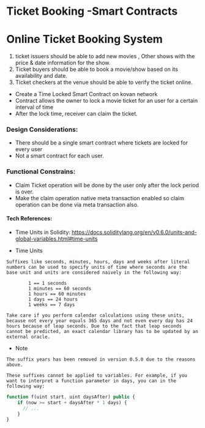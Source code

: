 # Ticket Booking -Smart Contracts

# Online Ticket Booking System

1. ticket issuers should be able to add new movies , Other shows with the price & date information for the show.
2. Ticket buyers should be able to book a movie/show based on its availability and date.
3. Ticket checkers at the venue should be able to verify the ticket online.

- Create a Time Locked Smart Contract on kovan network
- Contract allows the owner to lock a movie ticket for an user for a certain interval of time
- After the lock time, receiver can claim the ticket.

### Design Considerations:

- There should be a single smart contract where tickets are locked for every user
- Not a smart contract for each user.

### Functional Constrains:
- Claim Ticket operation will be done by the user only after the lock period is over.
- Make the claim operation native meta transaction enabled so claim operation can be done via meta transaction also.

#### Tech References:

- Time Units in Solidity: https://docs.soliditylang.org/en/v0.6.0/units-and-global-variables.html#time-units

- Time Units

```
Suffixes like seconds, minutes, hours, days and weeks after literal numbers can be used to specify units of time where seconds are the base unit and units are considered naively in the following way:

        1 == 1 seconds
        1 minutes == 60 seconds
        1 hours == 60 minutes
        1 days == 24 hours
        1 weeks == 7 days

Take care if you perform calendar calculations using these units, because not every year equals 365 days and not even every day has 24 hours because of leap seconds. Due to the fact that leap seconds cannot be predicted, an exact calendar library has to be updated by an external oracle.
```

- Note

```
The suffix years has been removed in version 0.5.0 due to the reasons above.

These suffixes cannot be applied to variables. For example, if you want to interpret a function parameter in days, you can in the following way:
```

```js
function f(uint start, uint daysAfter) public {
    if (now >= start + daysAfter * 1 days) {
      // ...
    }
}
```
